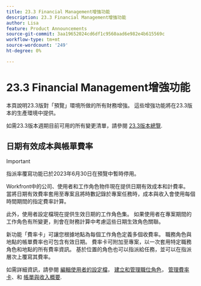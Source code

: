 ```yaml
---
title: 23.3 Financial Management增強功能
description: 23.3 Financial Management增強功能
author: Lisa
feature: Product Announcements
source-git-commit: 3aa19652024cd6df1c9560aad6e982e4b615569c
workflow-type: tm+mt
source-wordcount: '249'
ht-degree: 0%

---
```


# 23.3 Financial Management增強功能

本頁說明23.3版對「預覽」環境所做的所有財務增強。 這些增強功能將在23.3版本的生產環境中提供。

如需23.3版本週期目前可用的所有變更清單，請參閱 [23.3版本總覽](/help/quicksilver/product-announcements/product-releases/23.3-release-activity/23-3-release-overview.md).

## 日期有效成本與帳單費率

>[!IMPORTANT]
>
>指派率覆寫功能已於2023年6月30日在預覽中暫時停用。

Workfront中的公司、使用者和工作角色物件現在提供日期有效成本和計費率。 當將日期有效費率套用至專案且將時數記錄於專案任務時，成本與收入會使用每個時間期間的指定費率計算。

此外，使用者設定檔現在提供生效日期的工作角色集。 如果使用者在專案期間的工作角色有所變更，則會在財務計算中考慮這些日期生效角色關聯。

新功能「費率卡」可讓您根據地點為每個工作角色定義多個收費率。 職務角色與地點的帳單費率也可包含有效日期。 費率卡可附加至專案，以一次套用特定職務角色和地點的所有費率資訊。 基於位置的角色也可以指派給任務，並可以在指派層次上覆寫其費率。

如需詳細資訊，請參閱 [編輯使用者的設定檔](/help/quicksilver/administration-and-setup/add-users/create-and-manage-users/edit-a-users-profile.md)， [建立和管理職位角色](/help/quicksilver/administration-and-setup/set-up-workfront/organizational-setup/create-manage-job-roles.md)， [管理費率卡](/help/quicksilver/administration-and-setup/set-up-workfront/configure-system-defaults/manage-rate-cards.md)、和 [帳單與收入概要](/help/quicksilver/manage-work/projects/project-finances/billing-and-revenue-overview.md).
